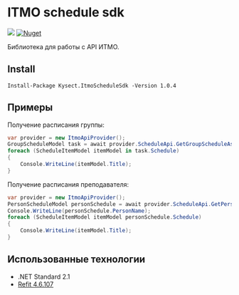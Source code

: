 # ITMO schedule sdk

<a href="https://docs.microsoft.com/en-us/dotnet/standard/net-standard"><img src="https://img.shields.io/badge/.NET%20Standard-2.1-green.svg"></a>
[![Nuget](https://img.shields.io/nuget/v/Kysect.ItmoScheduleSdk?style=flat-square)](https://www.nuget.org/packages/Kysect.ItmoScheduleSdk/)

Библиотека для работы с API ИТМО.

## Install

```
Install-Package Kysect.ItmoScheduleSdk -Version 1.0.4
```

## Примеры

Получение расписания группы:
```cs
var provider = new ItmoApiProvider();
GroupScheduleModel task = await provider.ScheduleApi.GetGroupScheduleAsync("group_title");
foreach (ScheduleItemModel itemModel in task.Schedule)
{
    Console.WriteLine(itemModel.Title);
}
```

Получение расписания преподавателя:
```cs
var provider = new ItmoApiProvider();
PersonScheduleModel personSchedule = await provider.ScheduleApi.GetPersonScheduleAsync(116501);
Console.WriteLine(personSchedule.PersonName);
foreach (ScheduleItemModel itemModel personSchedule.Schedule)
{
    Console.WriteLine(itemModel.Title);
}
```

## Использованные технологии
- .NET Standard 2.1
- [Refit 4.6.107](https://github.com/reactiveui/refit)
